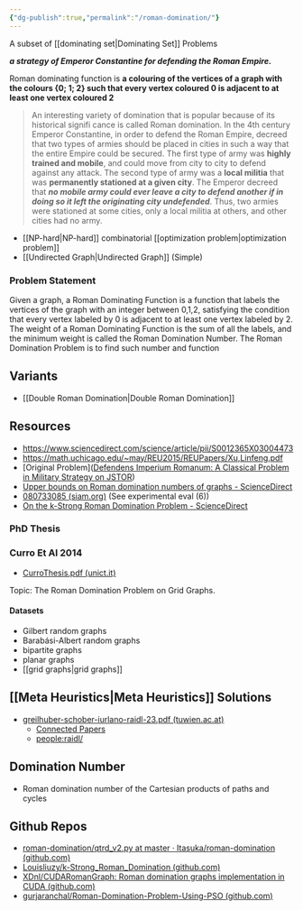 ```yaml
---
{"dg-publish":true,"permalink":"/roman-domination/"}
---
```



A subset of [[dominating set\|Dominating Set]] Problems

***a strategy of Emperor Constantine for defending the Roman Empire.***

Roman dominating function is **a colouring of the vertices of a graph with the colours {0; 1; 2} such that every vertex coloured 0 is adjacent to at least one vertex coloured 2**

>    An interesting variety of domination that is popular because of its historical signifi cance is called Roman domination. In the 4th century Emperor Constantine, in order to defend the Roman Empire, decreed that two types of armies should be placed in cities in such a way that the entire Empire could be secured. The first type of army was **highly trained and mobile**, and could move from city to city to defend against any attack. The second type of army was a **local militia** that was **permanently stationed at a given city**. The Emperor decreed that ***no mobile army could ever leave a city to defend another if in doing so it left the originating city undefended***. Thus, two armies were stationed at some cities, only a local militia at others, and other cities had no army.

- [[NP-hard\|NP-hard]] combinatorial [[optimization problem\|optimization problem]]
- [[Undirected Graph\|Undirected Graph]] (Simple)

### Problem Statement

Given a graph, a Roman Dominating Function is a function that labels the vertices of the graph with an integer between 0,1,2, satisfying the condition that every vertex labeled by 0 is adjacent to at least one vertex labeled by 2. The weight of a Roman Dominating Function is the sum of all the labels, and the minimum weight is called the Roman Domination Number. The Roman Domination Problem is to find such number and function

## Variants

- [[Double Roman Domination\|Double Roman Domination]]

## Resources

- https://www.sciencedirect.com/science/article/pii/S0012365X03004473
- https://math.uchicago.edu/~may/REU2015/REUPapers/Xu,Linfeng.pdf
- [Original Problem]([Defendens Imperium Romanum: A Classical Problem in Military Strategy on JSTOR](https://www.jstor.org/stable/2589113))
- [Upper bounds on Roman domination numbers of graphs - ScienceDirect](https://www.sciencedirect.com/science/article/pii/S0012365X11005899)
- [080733085 (siam.org)](https://epubs.siam.org/doi/pdf/10.1137/080733085) (See experimental eval (6))
- [On the k-Strong Roman Domination Problem - ScienceDirect](https://www.sciencedirect.com/science/article/abs/pii/S0166218X20302675)

### PhD Thesis

### Curro Et Al 2014
- [CurroThesis.pdf (unict.it)](https://www.iris.unict.it/retrieve/67e47719-c53c-4d47-9f82-a0808aeffd8f/CurroThesis.pdf)

 Topic: The Roman Domination Problem on Grid Graphs.

#### Datasets

 -  Gilbert random graphs
 -  Barabási-Albert random graphs
 -  bipartite graphs
 -  planar graphs
 -  [[grid graphs\|grid graphs]]

## [[Meta Heuristics\|Meta Heuristics]] Solutions

- [greilhuber-schober-iurlano-raidl-23.pdf (tuwien.ac.at)](https://www.ac.tuwien.ac.at/files/pub/greilhuber-schober-iurlano-raidl-23.pdf)
	- [Connected Papers](https://www.connectedpapers.com/main/9884d5726f0364545db85944fada435995fc798d/A-Simulated-Annealing-Based-Approach-for-the-Roman-Domination-Problem/graph)
	- [people:raidl/](https://www.ac.tuwien.ac.at/people/raidl/)


## Domination Number

- Roman domination number of the Cartesian products of paths and cycles

## Github Repos

- [roman-domination/qtrd_v2.py at master · Itasuka/roman-domination (github.com)](https://github.com/Itasuka/roman-domination/blob/master/qtrd_v2.py)
- [Louisliuzy/k-Strong_Roman_Domination (github.com)](https://github.com/Louisliuzy/k-Strong_Roman_Domination)
- [XDnl/CUDARomanGraph: Roman domination graphs implementation in CUDA (github.com)](https://github.com/XDnl/CUDARomanGraph)
- [gurjaranchal/Roman-Domination-Problem-Using-PSO (github.com)](https://github.com/gurjaranchal/Roman-Domination-Problem-Using-PSO)